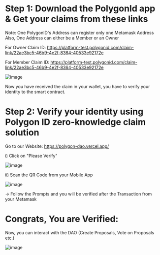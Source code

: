 # Step 1: Download the PolygonId app & Get your claims from these links

Note: One PolygonID's Address can register only one Metamask Address
Also, One Address can either be a Member or an Owner

For Owner Claim ID: https://platform-test.polygonid.com/claim-link/22ae3bc5-46b9-4e2f-8364-40533e92172e

For Member Claim ID: https://platform-test.polygonid.com/claim-link/22ae3bc5-46b9-4e2f-8364-40533e92172e

![image](https://user-images.githubusercontent.com/69587947/208851658-a87b5806-b925-469f-b841-dd2f08af8307.png)

Now you have received the claim in your wallet, you have to verify your identity to the smart contract.

# Step 2: Verify your identity using Polygon ID zero-knowledge claim solution

Go to our Website: https://polygon-dao.vercel.app/

i) Click on "Please Verify"

![image](https://user-images.githubusercontent.com/69587947/208848622-b9c881f0-1acd-455e-ae51-a949a778b781.png)

ii) Scan the QR Code from your Mobile App

![image](https://user-images.githubusercontent.com/69587947/208848368-f5a6094e-b860-4f6f-9fed-05733a55347d.png)

-> Follow the Prompts and you will be verified after the Transaction from your Metamask

# Congrats, You are Verified:

Now, you can interact with the DAO (Create Proposals, Vote on Proposals etc.)

![image](https://user-images.githubusercontent.com/69587947/208853099-7095d9bc-94e3-425a-9cb3-a335cb3579c5.png)
